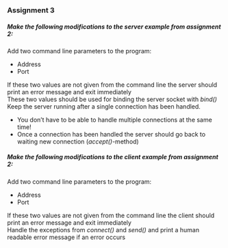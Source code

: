 ### Assignment 3

##### Make the following modifications to the server example from assignment 2:
<p>Add two command line parameters to the program:</p>

<ul>
<li>Address</li>
<li>Port</li>
</ul>

<p>If these two values are not given from the command line the server should print an error message and exit immediately<br />
These two values should be used for binding the server socket with <i>bind()</i><br />
Keep the server running after a single connection has been handled.</p>
<ul>
<li>You don’t have to be able to handle multiple connections at the same time!</li>
<li>Once a connection has been handled the server should go back to waiting new connection (<i>accept()</i>-method)</li>
</ul>

##### Make the following modifications to the client example from assignment 2:
<p style="padding-left='20px'">Add two command line parameters to the program:</p>
<ul>
<li>Address</li>
<li>Port</li>
</ul>

<p>If these two values are not given from the command line the client should print an error message and exit immediately<br />
Handle the exceptions from <i>connect()</i> and <i>send()</i> and print a human readable error message if an error occurs</p>
